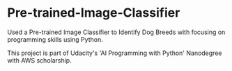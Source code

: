 # Pre-trained-Image-Classifier
Used a Pre-trained Image Classifier to Identify Dog Breeds with focusing on programming skills using Python.

This project is part of Udacity's 'AI Programming with Python' Nanodegree with AWS scholarship.
